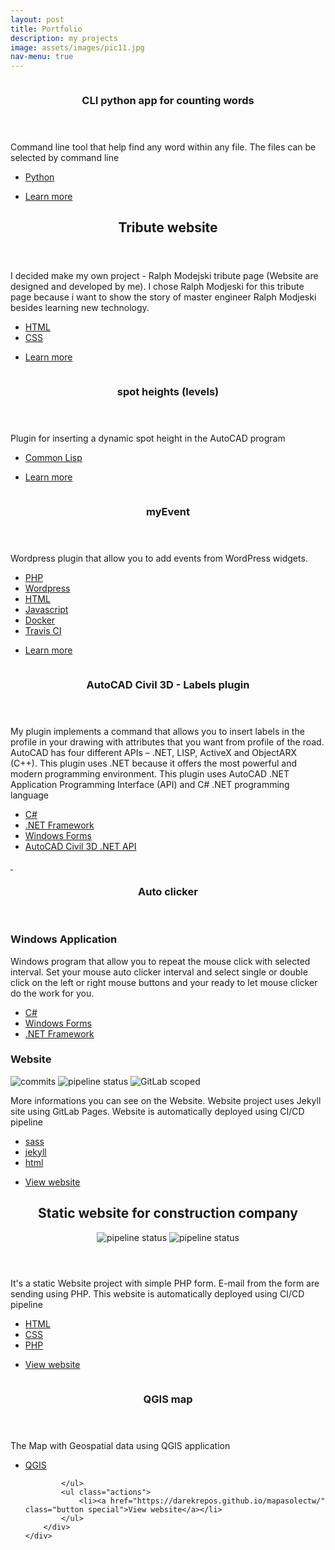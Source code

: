 ```yaml
---
layout: post
title: Portfolio
description: my projects
image: assets/images/pic11.jpg
nav-menu: true
---
```


<!-- Main -->
<div id="main 6u$ 12u$(medium)">

<!-- six -->
<section id="six" class="spotlights">
	<section>
		<a href="https://github.com/DarekRepos/PanTadeuszWordFinder" class="image">
			<img src="{% link assets/images/pic08.jpg %}" alt="" data-position="center center" />
		</a>
		<div class="content">
			<div class="inner">
				<header class="major">
					<h3>CLI python app for counting words</h3>
				</header>
				<p>Command line tool that help find any word within any file. The files can be selected by command line</p>
        <ul class="actions">
        	<li><a href="#" class="button spaced">Python</a></li>
        </ul>        
				<ul class="actions">
					<li><a href="https://github.com/DarekRepos/PanTadeuszWordFinder" class="button special">Learn more</a></li>
				</ul>
			</div>
		</div>
	</section>
<!-- One -->
<section id="one">
	<div class="inner">
		<header class="major">
			<h2>Tribute website</h2>
		</header>
		<p> I decided make my own project - Ralph Modejski tribute page (Website are designed and developed by me). I chose Ralph Modjeski for this tribute page because i want to show the story of master engineer Ralph Modjeski besides learning new technology.</p>
    <ul class="actions">
    	<li><a href="#" class="button spaced">HTML</a></li>
    	<li><a href="#" class="button spaced">CSS</a></li>
    </ul>
		<ul class="actions">
			<li><a href="https://darekrepos.github.io/tribute-to-Ralph-Modejski/" class="button special">Learn more</a></li>
		</ul>
	</div>
</section>

<!-- Two -->
<section id="two" class="spotlights">
	<section>
		<a href="https://github.com/DarekRepos/koty-wysokosciowe" class="image">
			<img src="{% link assets/images/pic08.jpg %}" alt="" data-position="center center" />
		</a>
		<div class="content">
			<div class="inner">
				<header class="major">
					<h3>spot heights (levels)</h3>
				</header>
				<p>Plugin for inserting a dynamic spot height in the AutoCAD program</p>
        <ul class="actions">
        	<li><a href="#" class="button spaced">Common Lisp</a></li>
        </ul>        
				<ul class="actions">
					<li><a href="https://github.com/DarekRepos/koty-wysokosciowe" class="button special">Learn more</a></li>
				</ul>
			</div>
		</div>
	</section>
	<section>
		<a href="https://github.com/DarekRepos/myEvent" class="image">
			<img src="{% link assets/images/pic09.jpg %}" alt="" data-position="top center" />
		</a>
		<div class="content">
			<div class="inner">
				<header class="major">
					<h3>myEvent</h3>
				</header>
				<p>Wordpress plugin that allow you to add events from WordPress widgets.</p>
        <ul class="actions">
          <li><a href="#" class="button spaced">PHP</a></li>
          <li><a href="#" class="button spaced">Wordpress</a></li>
          <li><a href="#" class="button spaced">HTML</a></li>
          <li><a href="#" class="button spaced">Javascript</a></li>
					<li><a href="#" class="button spaced">Docker</a></li>
					<li><a href="#" class="button spaced">Travis CI</a></li>
        </ul>    
				<ul class="actions">
					<li><a href="https://github.com/DarekRepos/myEvent" class="button special">Learn more</a></li>
				</ul>
			</div>
		</div>
	</section>
	<section>
		<a href="#" class="image">
			<img src="{% link assets/images/opcje-ustawień-stylu.png %}" alt="" data-position="25% 25%" />
		</a>
		<div class="content">
			<div class="inner">
				<header class="major">
					<h3>AutoCAD Civil 3D - Labels plugin</h3>
				</header>
				<p> My plugin  implements a command that allows you to insert labels in the profile in your drawing with attributes that you want from profile of the road. AutoCAD has four different APIs – .NET, LISP, ActiveX and ObjectARX (C++). This plugin uses .NET because it offers the most powerful and modern programming environment. This plugin uses AutoCAD .NET Application Programming Interface (API) and C# .NET programming language</p>
        <ul class="actions">
          <li><a href="#" class="button spaced">C#</a></li>
          <li><a href="#" class="button spaced">.NET Framework</a></li>
          <li><a href="#" class="button spaced">Windows Forms</a></li>
					<li><a href="#" class="button spaced">AutoCAD Civil 3D .NET API</a></li>
        </ul>    
			</div>
		</div>
	</section>
</section>
<!-- Three -->
<section>
	<a href="https://erydanand3osob.gitlab.io/Auto-clicker-website/" class="aligncenter">
		<img src="{% link assets/images/Clicker.png %}" alt="" data-position="center" />
	</a>
	<a href="https://erydanand3osob.gitlab.io/Auto-clicker-website/" class="aligncenter">
		<img src="{% link assets/images/Clicker2.png %}" alt="" data-position="center" />
	</a>
	<div class="content">
		<div class="inner">
			<header class="major">
				<h3>Auto clicker</h3>
			</header>
			<h3>Windows Application</h3>
			<p>Windows program that allow you to repeat the mouse click with selected interval. Set your mouse auto clicker interval and select single or double click on the left or right mouse buttons and your ready to let mouse clicker do the work for you. </p>
			<ul class="actions">
				<li><a href="#" class="button spaced">C#</a></li>
				<li><a href="#" class="button spaced">Windows Forms</a></li>
				<li><a href="#" class="button spaced">.NET Framework</a></li>
			</ul>    
			<h3>Website</h3>
			  <img alt="commits" src="https://erydanand3osob.gitlab.io/Auto-clicker-website/assets/commits.svg" />		
			  <img alt="pipeline status" src="https://erydanand3osob.gitlab.io/Auto-clicker-website/assets/build.svg" />					
			  <img alt="GitLab scoped" src="https://erydanand3osob.gitlab.io/Auto-clicker-website/assets/gitlab_scoped.svg" />				
				<p>More informations you can see on the Website. Website project uses Jekyll site using GitLab Pages. Website is automatically deployed using CI/CD pipeline</p>
				<ul class="actions">
					<li><a href="#" class="button spaced">sass</a></li>
					<li><a href="#" class="button spaced">jekyll</a></li>
					<li><a href="#" class="button spaced">html</a></li>
				</ul>
			<ul class="actions">
				<li><a href="https://erydanand3osob.gitlab.io/Auto-clicker-website/" class="button special">View website</a></li>
			</ul>
		</div>
	</div>
</section>
<!-- four -->
<section id="four">
	<div class="inner">
		<header class="major">
			<h2>Static website for construction company</h2>
      <img alt="pipeline status" src="https://erydanand3osob.gitlab.io/duda-dom.pl-website/img/commits.svg" />
			<img alt="pipeline status" src="https://erydanand3osob.gitlab.io/duda-dom.pl-website/img/build.svg" />			
		</header>
		<p>It's a static Website project with simple PHP form. E-mail from the form are sending using PHP. This website is automatically deployed using CI/CD pipeline</p>
		<ul class="actions">
			<li><a href="#" class="button spaced">HTML</a></li>
			<li><a href="#" class="button spaced">CSS</a></li>
			<li><a href="#" class="button spaced">PHP</a></li>
		</ul>
		<ul class="actions">
			<li><a href="https://erydanand3osob.gitlab.io/duda-dom.pl-website" class="button special">View website</a></li>
		</ul>
	</div>
</section>
<!-- five -->
<section>
	<a href="https://darekrepos.github.io/mapasolectw/" class="image">
		<img src="{% link assets/images/mapasolectw.png %}" alt="" data-position="25% 25%" />
	</a>
	<div class="content">
		<div class="inner">
			<header class="major">
				<h3>QGIS map</h3>
			</header>
			<p>The Map with Geospatial data using QGIS application</p>
			<ul class="actions">
				<li><a href="#" class="button spaced">QGIS</a></li>

			</ul>    
			<ul class="actions">
				<li><a href="https://darekrepos.github.io/mapasolectw/" class="button special">View website</a></li>
			</ul>
		</div>
	</div>
</section>
</div>
